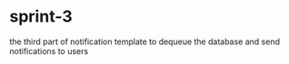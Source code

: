 # sprint-3
the third part of notification template to dequeue the database and send notifications to users
